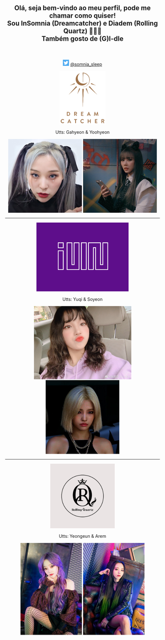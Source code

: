 <header>
  <h2 align = center> 
    Olá, seja bem-vindo ao meu perfil, pode me chamar como quiser!
    <br>
    Sou InSomnia (Dreamcatcher) e Diadem (Rolling Quartz) 💜💜💜
    <br>
    Também gosto de (G)I-dle
  </h2>
</header>

<div id="centralizer" align = center>
  
  <div id="social_media">
    <p>
      <img id = "twitter_icon" src = "imagem_2022-09-30_185204706.png" width = 20px> 
      <a href="https://twitter.com/somnia_sleep" target="_blank">@somnia_sleep</a>
    </p>
  </div>

  <div id="dreamcatcher">
    <img id = "dreamcatcher_logo" src = "imagem_2022-09-30_183226433.png" width = 150px>
    <p>Utts: Gahyeon & Yoohyeon</p>
    <div id="utts_image">
      <img id = "gahyeon_image" src = "imagem_2022-09-30_200845541.png" width = 240px>
      <img id = "yoohyeon_image" src = "imagem_2022-09-30_200417884.png" width = 240px>
    </div>

  </div>
  
  <hr>
  
   <div id="idle">
    <img id = "idle_logo" src = "2560px-(G)I-dle_logo.svg.png" width = 300px>
    <p>Utts: Yuqi & Soyeon</p>
    <div id="utts_image">
      <img id = "Yuqi_image" src = "EX89mHrXkAAhmaq.jpg" width = 317px>
      <img id = "Soyeon_image" src = "1509545f68a2e780d339cb48ed951a73.jpg" width = 240px>
    </div>

  </div>
  
  <hr>
  
  <div id="rolling_quartz">
    <img id = "rolling_quartz_logo" src = "imagem_2022-09-30_184334480.png" width = 210px>
    <p>Utts: Yeongeun & Arem</p>
    <div id="utts_image">
      <img id = "yeongeun_image" src = "imagem_2022-09-30_201705633.png" width = 200px>
      <img id = "atem_image" src = "imagem_2022-09-30_201629291.png" width = 200px>
    </div>
  </div>
  
</div>

